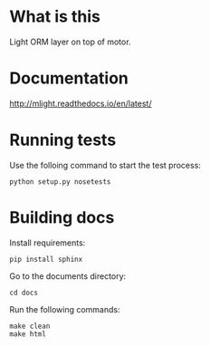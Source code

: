 What is this
============

Light ORM layer on top of motor.


Documentation
=============

http://mlight.readthedocs.io/en/latest/


Running tests
=============

Use the folloing command to start the test process:

    python setup.py nosetests
    
    
Building docs
=============

Install requirements:

    pip install sphinx

Go to the documents directory:
    
    cd docs

Run the following commands:

    make clean
    make html